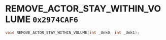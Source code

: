 # REMOVE_ACTOR_STAY_WITHIN_VOLUME `0x2974CAF6`

```cpp
void REMOVE_ACTOR_STAY_WITHIN_VOLUME(int _Unk0, int _Unk1);
```